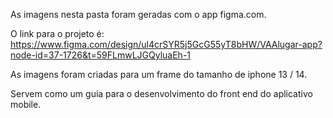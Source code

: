 As imagens nesta pasta foram geradas com o app figma.com.

O link para o projeto é: https://www.figma.com/design/ul4crSYR5j5GcG55yT8bHW/VAAlugar-app?node-id=37-1726&t=59FLmwLJGQyluaEh-1

As imagens foram criadas para um frame do tamanho de iphone 13 / 14.

Servem como um guia para o desenvolvimento do front end do aplicativo mobile.
